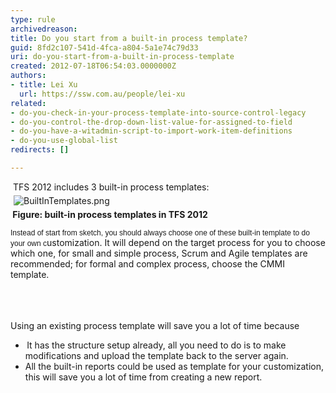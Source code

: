 ```yaml
---
type: rule
archivedreason: 
title: Do you start from a built-in process template?
guid: 8fd2c107-541d-4fca-a804-5a1e74c79d33
uri: do-you-start-from-a-built-in-process-template
created: 2012-07-18T06:54:03.0000000Z
authors:
- title: Lei Xu
  url: https://ssw.com.au/people/lei-xu
related:
- do-you-check-in-your-process-template-into-source-control-legacy
- do-you-control-the-drop-down-list-value-for-assigned-to-field
- do-you-have-a-witadmin-script-to-import-work-item-definitions
- do-you-use-global-list
redirects: []

---
```



<p class="MsoListParagraph"><a name="_GoBack"></a>&#160;TFS 2012 includes 3 built-in process templates&#58;<br>​<img class="ssw-rteStyle-ImageArea" alt="BuiltInTemplates.png" src="/TFS/RulesToBetterTFSCustomization/PublishingImages/BuiltInTemplates.png" style="margin&#58;5px;" /><br><b>&#160;Figure&#58; built-in process templates in TFS 2012<br></b><span style="font-size&#58;9pt;font-family&#58;verdana, sans-serif;background-color&#58;white;">​<br>Instead of
start from sketch, you should always choose one of these built-in template to
do your own c</span>ustomization.&#160;It will depend on the target process for you to
choose which one, for small and simple process, Scrum and Agile templates are
recommended; for formal and complex process, choose the CMMI template.​</p>
<br>
<br><excerpt class='endintro'></excerpt><br>
​Using an existing process template will save you a lot of time because<br><ul><li><span style="text-indent&#58;-18pt;line-height&#58;normal;font-family&#58;'times new roman';font-size&#58;7pt;">&#160;</span><span style="text-indent&#58;-18pt;">It has the structure setup already, all you need to do is to make modifications and upload the template back to the server again. &#160;</span><span style="text-indent&#58;-18pt;line-height&#58;normal;font-family&#58;'times new roman';font-size&#58;7pt;">&#160;</span></li>
<li><span style="text-indent&#58;-18pt;">All the built-in reports could be used as template for your customization, this will save you a lot of time from cr</span><span style="text-indent&#58;-18pt;">eating a new report​.</span></li></ul>
<span style="text-indent&#58;-18pt;"></span><div style="text-indent&#58;0px;">
<span style="text-indent&#58;-18pt;"></span></div>


